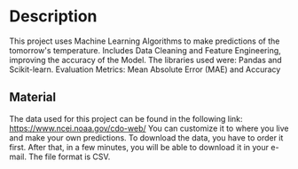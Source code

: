 # Description
This project uses Machine Learning Algorithms to make predictions of the tomorrow's temperature.
Includes Data Cleaning and Feature Engineering, improving the accuracy of the Model.
The libraries used were: Pandas and Scikit-learn.
Evaluation Metrics: Mean Absolute Error (MAE) and Accuracy

## Material
The data used for this project can be found in the following link: https://www.ncei.noaa.gov/cdo-web/
You can customize it to where you live and make your own predictions.
To download the data, you have to order it first. After that, in a few minutes, you will be able to download it in your e-mail.
The file format is CSV.
